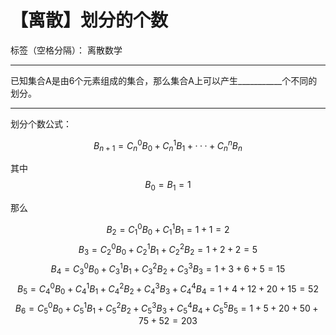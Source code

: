 # 【离散】划分的个数

标签（空格分隔）： 离散数学

---


已知集合A是由6个元素组成的集合，那么集合A上可以产生___________个不同的划分。

---

划分个数公式：

$$ B_{n+1}=C^0_nB_0+C^1_nB_1+···+C^n_nB_n  $$

其中$$ B_0=B_1=1 $$

那么

$$ B_2=C^0_1B_0+C^1_1B_1=1+1=2 $$
$$ B_3=C^0_2B_0+C^1_2B_1+C^2_2B_2=1+2+2=5 $$
$$ B_4=C^0_3B_0+C^1_3B_1+C^2_3B_2+C^3_3B_3=1+3+6+5=15 $$
$$ B_5=C^0_4B_0+C^1_4B_1+C^2_4B_2+C^3_4B_3+C^4_4B_4=1+4+12+20+15=52 $$
$$ B_6=C^0_5B_0+C^1_5B_1+C^2_5B_2+C^3_5B_3+C^4_5B_4+C^5_5B_5=1+5+20+50+75+52=203 $$




